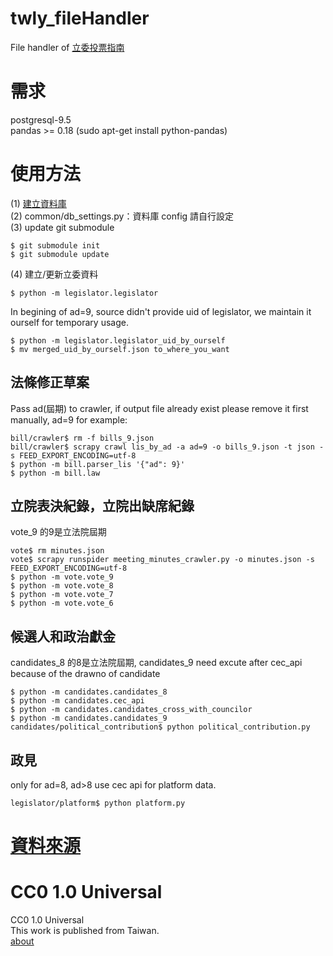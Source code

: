 twly_fileHandler
==========

File handler of [立委投票指南](http://vote.ly.g0v.tw/)     

需求
======
postgresql-9.5      
pandas >= 0.18 (sudo apt-get install python-pandas)

使用方法
======
(1) [建立資料庫](https://github.com/g0v/twly-voter-guide#restore-data-into-database)       
(2) common/db_settings.py：資料庫 config 請自行設定		
(3) update git submodule
```
$ git submodule init
$ git submodule update
```
(4) 建立/更新立委資料
```
$ python -m legislator.legislator
```
In begining of ad=9, source didn't provide uid of legislator, we maintain it ourself for temporary usage.

```
$ python -m legislator.legislator_uid_by_ourself
$ mv merged_uid_by_ourself.json to_where_you_want
```

## 法條修正草案
Pass ad(屆期) to crawler, if output file already exist please remove it first manually, ad=9 for example:
```
bill/crawler$ rm -f bills_9.json	
bill/crawler$ scrapy crawl lis_by_ad -a ad=9 -o bills_9.json -t json -s FEED_EXPORT_ENCODING=utf-8	
$ python -m bill.parser_lis	'{"ad": 9}'	
$ python -m bill.law
```

## 立院表決紀錄，立院出缺席紀錄
vote_9 的9是立法院屆期

```
vote$ rm minutes.json
vote$ scrapy runspider meeting_minutes_crawler.py -o minutes.json -s FEED_EXPORT_ENCODING=utf-8
$ python -m vote.vote_9
$ python -m vote.vote_8
$ python -m vote.vote_7
$ python -m vote.vote_6
```

## 候選人和政治獻金
candidates_8 的8是立法院屆期, candidates_9 need excute after cec_api because of the drawno of candidate
```
$ python -m candidates.candidates_8
$ python -m candidates.cec_api
$ python -m candidates.candidates_cross_with_councilor
$ python -m candidates.candidates_9
candidates/political_contribution$ python political_contribution.py
```

## 政見
only for ad=8, ad>8 use cec api for platform data.
```
legislator/platform$ python platform.py
```

[資料來源](http://vote.ly.g0v.tw/reference/)
======

CC0 1.0 Universal
=================
CC0 1.0 Universal       
This work is published from Taiwan.      
[about](http://vote.ly.g0v.tw/about/)

